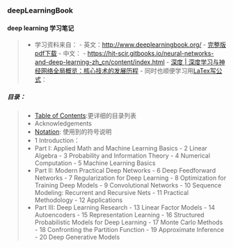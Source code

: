 ### deepLearningBook
#### deep learning 学习笔记
> - 学习资料来自： 
    - 英文：http://www.deeplearningbook.org/
        - [完整版pdf下载](https://raw.githubusercontent.com/JDwangmo/deepLearningBook/master/book/deeplearning-带参考文献.pdf)
    - 中文：
        - https://hit-scir.gitbooks.io/neural-networks-and-deep-learning-zh_cn/content/index.html
        - [深度 | 深度学习与神经网络全局概览：核心技术的发展历程](http://mp.weixin.qq.com/s?__biz=MzA3MzI4MjgzMw==&mid=2650717969&idx=1&sn=712e4880e63db42bcb4db5ba06c9856d&scene=23&srcid=080661PJdyEIF6VSj4JRQ7nq#rd)
    - 同时也顺便学习用[LaTex写公式](http://www.cnblogs.com/mo-wang/p/5111414.html)： 
    
##### 目录：
> - [Table of Contents](https://raw.githubusercontent.com/JDwangmo/deepLearningBook/master/book/www.deeplearningbook.org_contents_TOC.pdf):更详细的目录列表
> - Acknowledgements
> - [Notation](http://www.deeplearningbook.org/contents/notation.html): 使用到的符号说明
> - 1 Introduction：
> - Part I: Applied Math and Machine Learning Basics
    - 2 Linear Algebra
    - 3 Probability and Information Theory
    - 4 Numerical Computation
    - 5 Machine Learning Basics
> - Part II: Modern Practical Deep Networks
    - 6 Deep Feedforward Networks
    - 7 Regularization for Deep Learning
    - 8 Optimization for Training Deep Models
    - 9 Convolutional Networks
    - 10 Sequence Modeling: Recurrent and Recursive Nets
    - 11 Practical Methodology
    - 12 Applications
> - Part III: Deep Learning Research
    - 13 Linear Factor Models
    - 14 Autoencoders
    - 15 Representation Learning
    - 16 Structured Probabilistic Models for Deep Learning
    - 17 Monte Carlo Methods
    - 18 Confronting the Partition Function
    - 19 Approximate Inference
    - 20 Deep Generative Models

